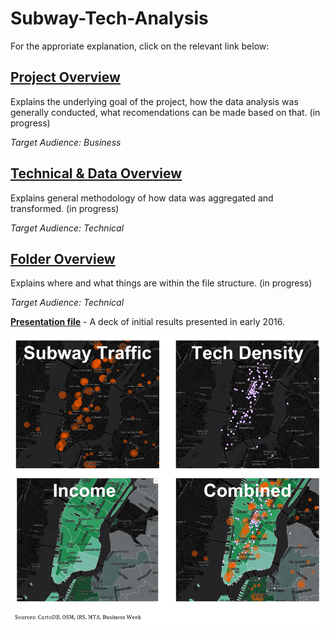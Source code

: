 # Subway-Tech-Analysis

For the approriate explanation, click on the relevant link below:

## [Project Overview](project_overview.md)
Explains the underlying goal of the project, how the data analysis was generally conducted, what recomendations can be made based on that. (in progress)

*Target Audience: Business*

## [Technical & Data Overview](technical_overview.md)
Explains general methodology of how data was aggregated and transformed. (in progress)

*Target Audience: Technical*

## [Folder Overview](folder_overview.md)
Explains where and what things are within the file structure. (in progress)

*Target Audience: Technical*

**[Presentation file](WTWY_Presentation_2016_April.pdf)** - A deck of initial results presented in early 2016.

<p align="center">
<img src="/Visualizations/4_maps.png" width="700" />
</p>
